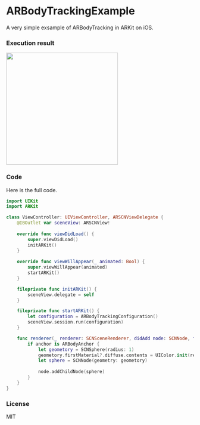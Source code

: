 # ARBodyTrackingExample

A very simple exsample of ARBodyTracking in ARKit on iOS.

### Execution result


<img width="300px" src="https://user-images.githubusercontent.com/16970578/93139510-de102880-f71b-11ea-8f02-f519b7385282.png">

### Code

Here is the full code.
```swift
import UIKit
import ARKit

class ViewController: UIViewController, ARSCNViewDelegate {
    @IBOutlet var sceneView: ARSCNView!
    
    override func viewDidLoad() {
        super.viewDidLoad()
        initARKit()
    }
    
    override func viewWillAppear(_ animated: Bool) {
        super.viewWillAppear(animated)
        startARKit()
    }

    fileprivate func initARKit() {
        sceneView.delegate = self
    }

    fileprivate func startARKit() {
        let configuration = ARBodyTrackingConfiguration()
        sceneView.session.run(configuration)
    }

    func renderer(_ renderer: SCNSceneRenderer, didAdd node: SCNNode, for anchor: ARAnchor) {
        if anchor is ARBodyAnchor {
            let geometory = SCNSphere(radius: 1)
            geometory.firstMaterial?.diffuse.contents = UIColor.init(red: 175/255, green: 255/255, blue: 255/255, alpha: 200/255)
            let sphere = SCNNode(geometry: geometory)
            
            node.addChildNode(sphere)
        }
    }
}
```

### License

MIT
